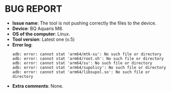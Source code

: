 # BUG REPORT
* **Issue name**: The tool is not pushing correctly the files to the device.
* **Device**: BQ Aquaris M8.
* **OS of the computer**: Linux.
* **Tool version**: Latest one (v.5)
* **Error log**:
    ```
    adb: error: cannot stat 'arm64/mtk-su': No such file or directory
    adb: error: cannot stat 'arm64/root.sh': No such file or directory
    adb: error: cannot stat 'arm64/su': No such file or directory
    adb: error: cannot stat 'arm64/supolicy': No such file or directory
    adb: error: cannot stat 'arm64/libsupol.so': No such file or directory
    ```
* **Extra comments**: None.
